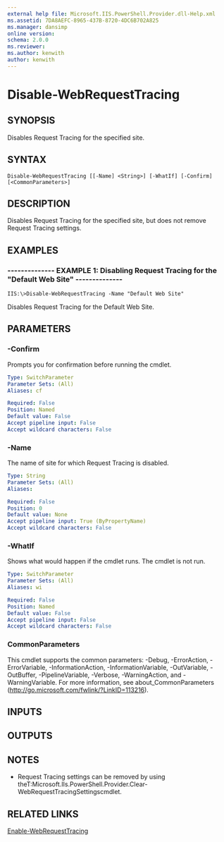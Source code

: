 ```yaml
---
external help file: Microsoft.IIS.PowerShell.Provider.dll-Help.xml
ms.assetid: 7DA8AEFC-8965-437B-8720-4DC6B702A825
ms.manager: dansimp
online version: 
schema: 2.0.0
ms.reviewer:
ms.author: kenwith
author: kenwith
---
```


# Disable-WebRequestTracing

## SYNOPSIS
Disables Request Tracing for the specified site.

## SYNTAX

```
Disable-WebRequestTracing [[-Name] <String>] [-WhatIf] [-Confirm] [<CommonParameters>]
```

## DESCRIPTION
Disables Request Tracing for the specified site, but does not remove Request Tracing settings.

## EXAMPLES

### -------------- EXAMPLE 1: Disabling Request Tracing for the "Default Web Site" --------------
```
IIS:\>Disable-WebRequestTracing -Name "Default Web Site"
```

Disables Request Tracing for the Default Web Site.

## PARAMETERS

### -Confirm
Prompts you for confirmation before running the cmdlet.

```yaml
Type: SwitchParameter
Parameter Sets: (All)
Aliases: cf

Required: False
Position: Named
Default value: False
Accept pipeline input: False
Accept wildcard characters: False
```

### -Name
The name of site for which Request Tracing is disabled.

```yaml
Type: String
Parameter Sets: (All)
Aliases: 

Required: False
Position: 0
Default value: None
Accept pipeline input: True (ByPropertyName)
Accept wildcard characters: False
```

### -WhatIf
Shows what would happen if the cmdlet runs.
The cmdlet is not run.

```yaml
Type: SwitchParameter
Parameter Sets: (All)
Aliases: wi

Required: False
Position: Named
Default value: False
Accept pipeline input: False
Accept wildcard characters: False
```

### CommonParameters
This cmdlet supports the common parameters: -Debug, -ErrorAction, -ErrorVariable, -InformationAction, -InformationVariable, -OutVariable, -OutBuffer, -PipelineVariable, -Verbose, -WarningAction, and -WarningVariable. For more information, see about_CommonParameters (http://go.microsoft.com/fwlink/?LinkID=113216).

## INPUTS

## OUTPUTS

## NOTES
* Request Tracing settings can be removed by using theT:Microsoft.IIs.PowerShell.Provider.Clear-WebRequestTracingSettingscmdlet.

## RELATED LINKS

[Enable-WebRequestTracing](./Enable-WebRequestTracing.md)

